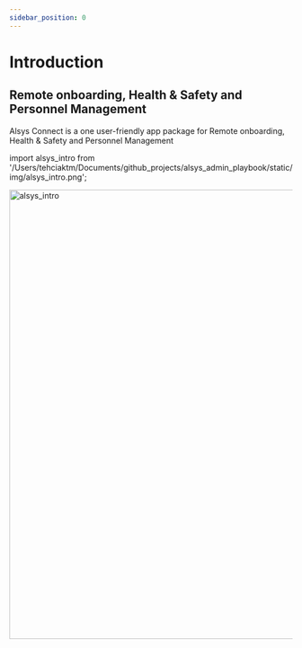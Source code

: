 ```yaml
---
sidebar_position: 0
---
```


# Introduction

## Remote onboarding, Health & Safety and Personnel Management

Alsys Connect is a one user-friendly app package for Remote onboarding, Health & Safety and Personnel Management

import alsys_intro from '/Users/tehciaktm/Documents/github_projects/alsys_admin_playbook/static/img/alsys_intro.png';

<img src={alsys_intro} alt="alsys_intro" width="800"/>
